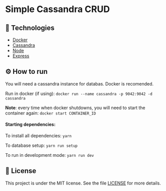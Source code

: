 # Simple Cassandra CRUD

## :rocket: Technologies

- [Docker](https://www.docker.com/)
- [Cassandra](https://cassandra.apache.org/)
- [Node](https://nodejs.org/en/)
- [Express](https://expressjs.com/)

## :gear: How to run

You will need a cassandra instance for databas. Docker is recomended.

Run in docker (if using): ```docker run --name cassandra -p 9042:9042 -d cassandra```

<b>Note</b>: every time when docker shutdowns, you will need to start the container again: ```docker start CONTAINER_ID```

#### Starting dependencies:

To install all dependencies: ```yarn```

To database setup: ```yarn run setup```

To run in development mode: ```yarn run dev```

## :memo: License

This project is under the MIT license. See the file [LICENSE](LICENSE) for more details.
